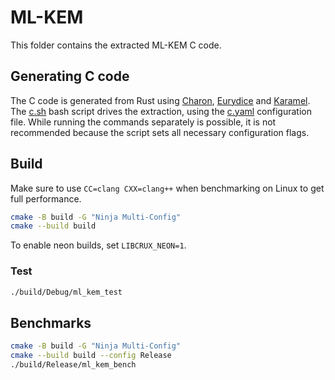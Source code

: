 # ML-KEM

This folder contains the extracted ML-KEM C code.

## Generating C code

The C code is generated from Rust using [Charon], [Eurydice] and [Karamel].
The [c.sh](../c.sh) bash script drives the extraction, using the [c.yaml](../c.yaml)
configuration file.
While running the commands separately is possible, it is not recommended because
the script sets all necessary configuration flags.

## Build

Make sure to use `CC=clang CXX=clang++` when benchmarking on Linux to get full performance.

```bash
cmake -B build -G "Ninja Multi-Config"
cmake --build build
```

To enable neon builds, set `LIBCRUX_NEON=1`.

### Test

```bash
./build/Debug/ml_kem_test
```

## Benchmarks

```bash
cmake -B build -G "Ninja Multi-Config"
cmake --build build --config Release
./build/Release/ml_kem_bench
```

[Charon]: https://github.com/AeneasVerif/charon/
[Eurydice]: https://github.com/AeneasVerif/eurydice
[Karamel]: https://github.com/FStarLang/karamel
